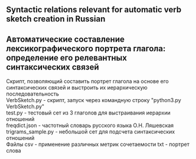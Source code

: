 ## Syntactic relations relevant for automatic verb sketch creation in Russian
## Автоматические составление лексикографического портрета глагола: определение его релевантных синтаксических связей  

Скрипт, позволяющий составить портрет глагола на основе его синтаксических связей и выстроить их иерархическую последовательность  
VerbSketch.py - скрипт, запуск через командную строку "python3.py VerbSketch.py"  
test.py - тестовый сет из 3 глаголов для выстраивания иерархии отношений  
freqdict.json - частотный словарь русского языка О.Н. Ляшевская  
trigrams_sample.py - небольшой сет для подсчета синтаксических отношений  
Файлы csv - применение различных метрик сочетаемости
txt - портрет слова
